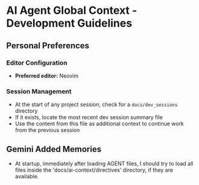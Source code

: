 # AI Agent Global Context - Development Guidelines

## Personal Preferences

### Editor Configuration
- **Preferred editor:** Neovim

### Session Management
- At the start of any project session, check for a `docs/dev_sessions` directory
- If it exists, locate the most recent dev session summary file
- Use the content from this file as additional context to continue work from the 
  previous session

## Gemini Added Memories
- At startup, immediately after loading AGENT files, I should try to load all files inside the 'docs/ai-context/directives' directory, if they are available.
